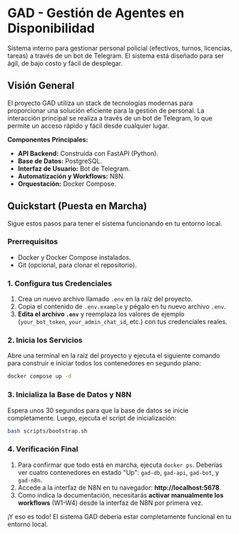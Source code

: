 # GAD - Gestión de Agentes en Disponibilidad

Sistema interno para gestionar personal policial (efectivos, turnos, licencias, tareas) a través de un bot de Telegram. El sistema está diseñado para ser ágil, de bajo costo y fácil de desplegar.

## Visión General

El proyecto GAD utiliza un stack de tecnologías modernas para proporcionar una solución eficiente para la gestión de personal. La interacción principal se realiza a través de un bot de Telegram, lo que permite un acceso rápido y fácil desde cualquier lugar.

**Componentes Principales:**
*   **API Backend:** Construida con FastAPI (Python).
*   **Base de Datos:** PostgreSQL.
*   **Interfaz de Usuario:** Bot de Telegram.
*   **Automatización y Workflows:** N8N.
*   **Orquestación:** Docker Compose.

## Quickstart (Puesta en Marcha)

Sigue estos pasos para tener el sistema funcionando en tu entorno local.

### Prerrequisitos
*   Docker y Docker Compose instalados.
*   Git (opcional, para clonar el repositorio).

### 1. Configura tus Credenciales

1.  Crea un nuevo archivo llamado `.env` en la raíz del proyecto.
2.  Copia el contenido de `.env.example` y pégalo en tu nuevo archivo `.env`.
3.  **Edita el archivo `.env`** y reemplaza los valores de ejemplo (`your_bot_token`, `your_admin_chat_id`, etc.) con tus credenciales reales.

### 2. Inicia los Servicios

Abre una terminal en la raíz del proyecto y ejecuta el siguiente comando para construir e iniciar todos los contenedores en segundo plano:

```bash
docker compose up -d
```

### 3. Inicializa la Base de Datos y N8N

Espera unos 30 segundos para que la base de datos se inicie completamente. Luego, ejecuta el script de inicialización:

```bash
bash scripts/bootstrap.sh
```

### 4. Verificación Final

1.  Para confirmar que todo está en marcha, ejecuta `docker ps`. Deberías ver cuatro contenedores en estado "Up": `gad-db`, `gad-api`, `gad-bot`, y `gad-n8n`.
2.  Accede a la interfaz de N8N en tu navegador: **http://localhost:5678**.
3.  Como indica la documentación, necesitarás **activar manualmente los workflows** (W1-W4) desde la interfaz de N8N por primera vez.

¡Y eso es todo! El sistema GAD debería estar completamente funcional en tu entorno local.
